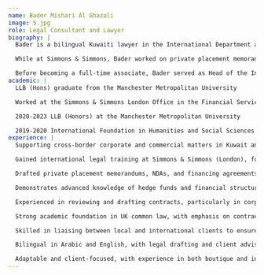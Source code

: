 ```yaml
---
name: Bader Mishari Al Ghazali
image: 5.jpg
role: Legal Consultant and Lawyer
biography: |
  Bader is a bilingual Kuwaiti lawyer in the International Department at Rawan Mishari Al-Ghazali Law Firm, where he is developing a dynamic cross-border practice in financial services, corporate law, and commercial transactions. He holds an LL.B. (Hons) from Manchester Metropolitan University and gained international exposure during a secondment at Simmons & Simmons in London, contributing to matters involving private funds, financial services, and energy investments.

  While at Simmons & Simmons, Bader worked on private placement memorandums, NDAs, and financing agreements for investment vehicles in the energy and infrastructure sectors. Though his direct hedge fund experience is limited, he demonstrates a strong understanding of financial law, asset management, and private equity, and keeps up with evolving global finance trends.

  Before becoming a full-time associate, Bader served as Head of the International Department at RMG Law Firm, where he handled foreign client matters and supported cross-jurisdictional contracts and legal research. With a strong foundation in both civil and common law systems, he brings clear legal insight, effective communication, and a global outlook to his practice.
academic: |
  LLB (Hons) graduate from the Manchester Metropolitan University

  Worked at the Simmons & Simmons London Office in the Financial Services (Private Funds) department and has joined the RMG team in 2023 as a part of the International Department

  2020-2023 LLB (Honors) at the Manchester Metropolitan University

  2019-2020 International Foundation in Humanities and Social Sciences at INTO Manchester
experience: |
  Supporting cross-border corporate and commercial matters in Kuwait and abroad

  Gained international legal training at Simmons & Simmons (London), focusing on financial services and private funds

  Drafted private placement memorandums, NDAs, and financing agreements for energy and infrastructure investment projects

  Demonstrates advanced knowledge of hedge funds and financial structuring, with a strong understanding of financial instruments and capital markets language

  Experienced in reviewing and drafting contracts, particularly in corporate, commercial, and fund-related transactions

  Strong academic foundation in UK common law, with emphasis on contract law, company law, and intellectual property

  Skilled in liaising between local and international clients to ensure legal clarity and compliance across jurisdictions

  Bilingual in Arabic and English, with legal drafting and client advisory capabilities in both languages

  Adaptable and client-focused, with experience in both boutique and international legal settings
---
```

